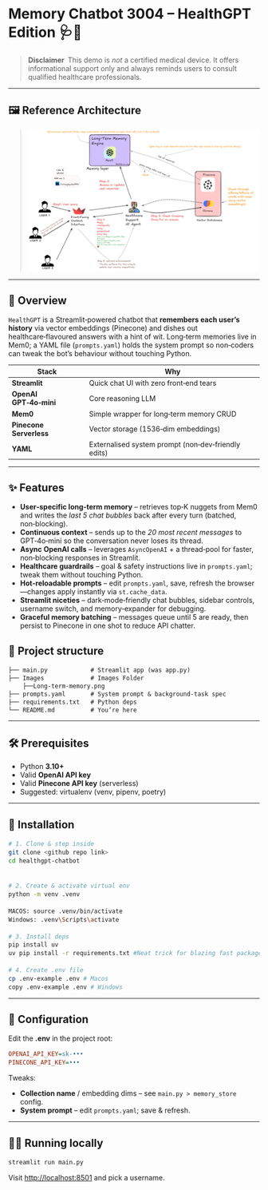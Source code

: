 # Memory Chatbot 3004 – **HealthGPT Edition** 🩺🤖

> **Disclaimer** This demo is *not* a certified medical device. It offers informational support only and always reminds users to consult qualified healthcare professionals.

---

## 🖼️ Reference Architecture

> *![](images/Long-term-memory.png)*

---

## 🚀 Overview

`HealthGPT` is a Streamlit‑powered chatbot that **remembers each user’s history** via vector embeddings (Pinecone) and dishes out healthcare‑flavoured answers with a hint of wit.  Long‑term memories live in Mem0; a YAML file (`prompts.yaml`) holds the system prompt so non‑coders can tweak the bot’s behaviour without touching Python.

| Stack                   | Why                                                 |
| ----------------------- | --------------------------------------------------- |
| **Streamlit**           | Quick chat UI with zero front‑end tears             |
| **OpenAI GPT‑4o‑mini**  | Core reasoning LLM                                  |
| **Mem0**                | Simple wrapper for long‑term memory CRUD            |
| **Pinecone Serverless** | Vector storage (1536‑dim embeddings)                |
| **YAML**                | Externalised system prompt (non‑dev‑friendly edits) |

---

## ✨ Features

* **User‑specific long‑term memory** – retrieves top‑K nuggets from Mem0 and writes the *last 5 chat bubbles* back after every turn (batched, non‑blocking).
* **Continuous context** – sends up to the *20 most recent messages* to GPT‑4o‑mini so the conversation never loses its thread.
* **Async OpenAI calls** – leverages `AsyncOpenAI` + a thread‑pool for faster, non‑blocking responses in Streamlit.
* **Healthcare guardrails** – goal & safety instructions live in `prompts.yaml`; tweak them without touching Python.
* **Hot‑reloadable prompts** – edit `prompts.yaml`, save, refresh the browser—changes apply instantly via `st.cache_data`.
* **Streamlit niceties** – dark‑mode‑friendly chat bubbles, sidebar controls, username switch, and memory‑expander for debugging.
* **Graceful memory batching** – messages queue until 5 are ready, then persist to Pinecone in one shot to reduce API chatter.


## 📂 Project structure

```
├── main.py            # Streamlit app (was app.py)
├── Images             # Images Folder
    ├──Long-term-memory.png         
├── prompts.yaml       # System prompt & background‑task spec
├── requirements.txt   # Python deps
└── README.md          # You’re here

```

---

## 🛠️ Prerequisites

* Python **3.10+**
* Valid **OpenAI API key**
* Valid **Pinecone API key** (serverless)
* Suggested: virtualenv (venv, pipenv, poetry)

---

## 🔧 Installation

```bash
# 1. Clone & step inside
git clone <github repo link>
cd healthgpt-chatbot


# 2. Create & activate virtual env
python -m venv .venv

MACOS: source .venv/bin/activate  
Windows: .venv\Scripts\activate

# 3. Install deps
pip install uv 
uv pip install -r requirements.txt #Neat trick for blazing fast package management

# 4. Create .env file
cp .env-example .env # Macos
copy .env-example .env # Windows
```
---

## 🔐 Configuration

Edit the **.env** in the project root:

```ini
OPENAI_API_KEY=sk-•••
PINECONE_API_KEY=•••
```

Tweaks:

* **Collection name** / embedding dims – see `main.py > memory_store` config.
* **System prompt** – edit `prompts.yaml`; save & refresh.

---

## 🏃‍♂️ Running locally

```bash
streamlit run main.py
```

Visit [http://localhost:8501](http://localhost:8501) and pick a username.
